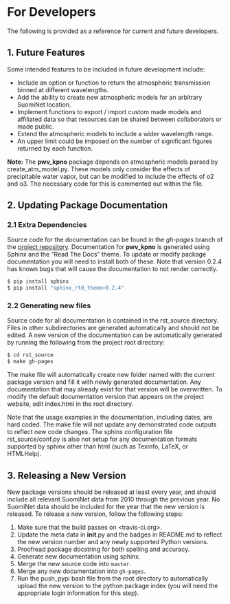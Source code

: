 # For Developers

The following is provided as a reference for current and future developers.



## 1. Future Features

Some intended features to be included in future development include:

- Include an option or function to return the atmospheric transmission binned at different wavelengths.
- Add the ability to create new atmospheric models for an arbitrary SuomiNet location.
- Implement functions to export / import custom made models and affiliated data so that resources can be shared between collaborators or made public.
- Extend the atmospheric models to include a wider wavelength range.
- An upper limit could be imposed on the number of significant figures returned by each function.

**Note:** The **pwv_kpno** package depends on atmospheric models parsed by create_atm_model.py. These models only consider the effects of precipitable water vapor, but can be modified to include the effects of o2 and o3. The necessary code for this is commented out within the file.



## 2. Updating Package Documentation

### 2.1 Extra Dependencies

Source code for the documentation can be found in the *gh-pages* branch of the [project repository](https://github.com/mwvgroup/pwv_kpno/tree/gh-pages). Documentation for **pwv_kpno** is generated using Sphinx and the “Read The Docs” theme. To update or modify package documentation you will need to install both of these. Note that version 0.2.4 has known bugs that will cause the documentation to not render correctly.

```bash
$ pip install sphinx
$ pip install "sphinx_rtd_theme>0.2.4"    
```



###  2.2 Generating new files

Source code for all documentation is contained in the rst_source directory. Files in other subdirectories are generated automatically and should not be edited. A new version of the documentation can be automatically generated by running the following from the project root directory:

```bash
$ cd rst_source
$ make gh-pages
```

The make file will automatically create new folder named with the current package version and fill it with newly generated documentation. Any documentation that may already exist for that version will be overwritten. To modify the default documentation version that appears on the project website, edit index.html in the root directory.

Note that the usage examples in the documentation, including dates, are hard coded. The make file will not update any demonstrated code outputs to reflect new code changes. The sphinx configuration file rst_source/conf.py is also not setup for any documentation formats supported by sphinx other than html (such as Texinfo, LaTeX, or HTMLHelp).



## 3. Releasing a New Version

New package versions should be released at least every year, and should include all relevant SuomiNet data from 2010 through the previous year. No SuomiNet data should be included for the year that the new version is released. To release a new version, follow the following steps:

1. Make sure that the build passes on <travis-ci.org>.
2. Update the meta data in __init__.py and the badges in README.md to reflect the new version number and any newly supported Python versions.
3. Proofread package docstring for both spelling and accuracy.
4. Generate new documentation using sphinx.
5. Merge the new source code into `master`.
6. Merge any new documentation into `gh-pages`.
7. Run the push_pypi bash file from the root directory to automatically upload the new version to the python package index (you will need the appropriate login information for this step).